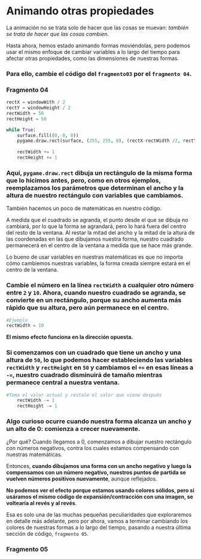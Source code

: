 # Animando otras propiedades

La animación no se trata solo de hacer que las cosas se muevan: *también se trata de hacer que las cosas cambien.* 

Hasta ahora, hemos estado animando formas moviéndolas, pero podemos usar el mismo enfoque de cambiar variables a lo largo del tiempo para afectar otras propiedades, como las dimensiones de nuestras formas. 

### Para ello, cambie el código del   `fragmento03` por el `fragmento 04`.

### Fragmento 04
```python
rectX = windowWith / 2
rectY = windowHeight / 2
rectWidth = 50
rectHeight = 50

while True:
    surface.fill((0, 0, 0))
    pygame.draw.rect(surface, (255, 255, 0), (rectX-rectWidth /2, rectY-rectHeight /2, rectWidth, rectHeight))
    
    rectWidth += 1
    rectHeight += 1
```
### Aquí, `pygame.draw.rect` dibuja un rectángulo de la misma forma que lo hicimos antes, pero, como en otros ejemplos, reemplazamos los parámetros que determinan el ancho y la altura de nuestro rectángulo con variables que cambiamos.

También hacemos un poco de matemáticas en nuestro código. 

A medida que el cuadrado se agranda, el punto desde el que se dibuja no cambiará, por lo que la forma se agrandará, pero lo hará fuera del centro del resto de la ventana. Al restar la mitad del ancho y la mitad de la altura de las coordenadas en las que dibujamos nuestra forma, nuestro cuadrado permanecerá en el centro de la ventana a medida que se hace más grande. 

Lo bueno de usar variables en nuestras matemáticas es que no importa cómo cambiemos nuestras variables, la forma creada siempre estará en el centro de la ventana. 

### Cambie el número en la línea `rectWidth` a cualquier otro número entre `2` y `10`. Ahora, cuando nuestro cuadrado se agranda, se convierte en un rectángulo, porque su ancho aumenta más rápido que su altura, pero aún permanece en el centro.

```python
#Ejemplo
rectWidth = 10
```

**El mismo efecto funciona en la dirección opuesta.**

### Si comenzamos con un cuadrado que tiene un ancho y una altura de `50`, lo que podemos hacer estableciendo las variables `rectWidth` y `rectHeight` en `50` y cambiamos el `+=` en esas líneas a `-=`, nuestro cuadrado disminuirá de tamaño mientras permanece central a nuestra ventana.

```python
#Toma el valor actual y restale el valor que viene después
    rectWidth -= 1
    rectHeight -= 1
```

### Algo curioso ocurre cuando nuestra forma alcanza un ancho y un alto de 0: comienza a crecer nuevamente. 

¿Por qué? Cuando llegamos a 0, comenzamos a dibujar nuestro rectángulo con números negativos, contra los cuales estamos compensando con nuestras matemáticas. 

Entonces, **cuando dibujamos una forma con un ancho negativo y luego la compensamos con un número negativo, nuestros puntos de partida se vuelven números positivos nuevamente**, aunque reflejados. 

**No podemos ver el efecto porque estamos usando colores sólidos, pero si usáramos el mismo código de expansión/contracción con una imagen, se voltearía al revés y al revés**. 

Esa es solo una de las muchas pequeñas peculiaridades que exploraremos en detalle más adelante, pero por ahora, vamos a terminar cambiando los colores de nuestras formas a lo largo del tiempo, pasando a nuestra última sección de código, `fragmento 05`.

### Fragmento 05
```python

```
<!--stackedit_data:
eyJoaXN0b3J5IjpbLTE5MzkzOTg5NzcsLTEzMDA1Njk0MDIsMT
YxNDk3MjI2MSw4NTk2NzUzNjksLTIwOTkwNjU1NjgsLTIwNjQ2
OTYyNjksNDQwMjg2NDc5LC01NDQ1MzgyMjIsMjc2NTc0ODEyLD
IwODM0NTE4MTAsLTExODM4MzIyOTQsLTE4NzYxMjM3MzhdfQ==

-->